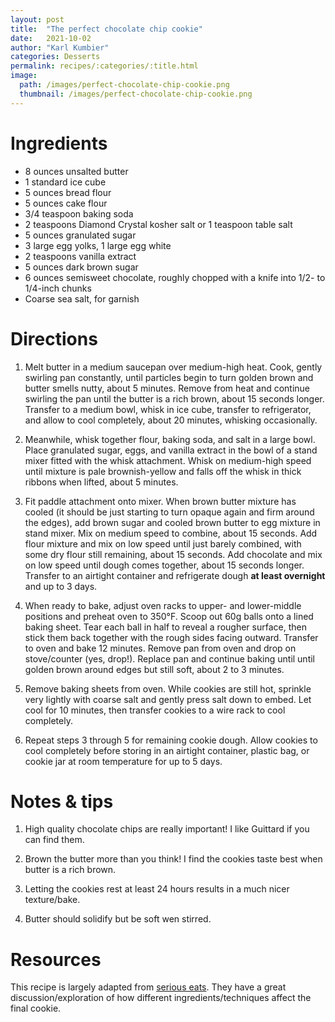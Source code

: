 ```yaml
---
layout: post
title:  "The perfect chocolate chip cookie"
date:   2021-10-02
author: "Karl Kumbier"
categories: Desserts
permalink: recipes/:categories/:title.html
image:
  path: /images/perfect-chocolate-chip-cookie.png
  thumbnail: /images/perfect-chocolate-chip-cookie.png
---
```


# Ingredients

* 8 ounces unsalted butter
* 1 standard ice cube 
* 5 ounces bread flour
* 5 ounces cake flour 
* 3/4 teaspoon baking soda
* 2 teaspoons Diamond Crystal kosher salt or 1 teaspoon table salt
* 5 ounces granulated sugar 
* 3 large egg yolks,  1 large egg white
* 2 teaspoons vanilla extract
* 5 ounces dark brown sugar
* 6 ounces semisweet chocolate, roughly chopped with a knife into 1/2- to 1/4-inch chunks
* Coarse sea salt, for garnish

# Directions

1. Melt butter in a medium saucepan over medium-high heat. Cook, gently swirling
   pan constantly, until particles begin to turn golden brown and butter smells
nutty, about 5 minutes. Remove from heat and continue swirling the pan until the
butter is a rich brown, about 15 seconds longer. Transfer to a medium bowl,
whisk in ice cube, transfer to refrigerator, and allow to cool completely, about
20 minutes, whisking occasionally. 


2. Meanwhile, whisk together flour, baking soda, and salt in a large bowl. Place
   granulated sugar, eggs, and vanilla extract in the bowl of a stand mixer
fitted with the whisk attachment. Whisk on medium-high speed until mixture is
pale brownish-yellow and falls off the whisk in thick ribbons when lifted, about
5 minutes.

3. Fit paddle attachment onto mixer. When brown butter mixture has cooled (it
   should be just starting to turn opaque again and firm around the edges), add
brown sugar and cooled brown butter to egg mixture in stand mixer. Mix on medium
speed to combine, about 15 seconds. Add flour mixture and mix on low speed until
just barely combined, with some dry flour still remaining, about 15 seconds. Add
chocolate and mix on low speed until dough comes together, about 15 seconds
longer. Transfer to an airtight container and refrigerate dough **at least
overnight** and up to 3 days.

4. When ready to bake, adjust oven racks to upper- and lower-middle positions
   and preheat oven to 350°F. Scoop out 60g balls onto a lined baking sheet.
Tear each ball in half to reveal a rougher surface, then stick them back
together with the rough sides facing outward. Transfer to oven and bake 12
minutes. Remove pan from oven and drop on stove/counter (yes, drop!). Replace
pan and continue baking until until golden brown around edges but still soft,
about 2 to 3 minutes. 

5. Remove baking sheets from oven. While cookies are still hot, sprinkle very
   lightly with coarse salt and gently press salt down to embed. Let cool for 10
minutes, then transfer cookies to a wire rack to cool completely.

6. Repeat steps 3 through 5 for remaining cookie dough. Allow cookies to cool
   completely before storing in an airtight container, plastic bag, or cookie
jar at room temperature for up to 5 days.

# Notes & tips

1. High quality chocolate chips are really important! I like Guittard if you can
   find them.

2. Brown the butter more than you think! I find the cookies taste best when
   butter is a rich brown.

3. Letting the cookies rest at least 24 hours results in a much nicer
   texture/bake.

4. Butter should solidify but be soft wen stirred.

# Resources

This recipe is largely adapted from [serious
eats](https://www.seriouseats.com/the-food-lab-best-chocolate-chip-cookie-recipe).
They have a great discussion/exploration of how different ingredients/techniques
affect the final cookie.
